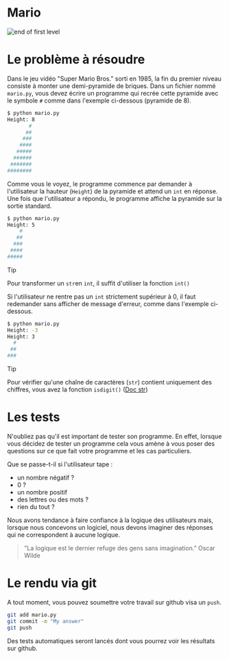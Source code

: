 # Mario

![end of first level](https://cs50.harvard.edu/x/2024/psets/1/mario/less/pyramid.png)

# Le problème à résoudre

Dans le jeu vidéo "Super Mario Bros." sorti en 1985, la fin du premier niveau consiste à monter une 
demi-pyramide de briques.
Dans un fichier nommé `mario.py`, vous devez écrire un programme qui recrée cette pyramide avec le symbole `#` comme dans l'exemple ci-dessous (pyramide de 8).

```bash
$ python mario.py
Height: 8
       #
      ##
     ###
    ####
   #####
  ######
 #######
########
```

Comme vous le voyez, le programme commence par demander à l'utilisateur la hauteur (`Height`) 
de la pyramide et attend un `int` en réponse. Une fois que l'utilisateur a répondu, le programme affiche la
pyramide sur la sortie standard.

```bash
$ python mario.py
Height: 5
    #
   ##
  ###
 ####
#####
```

> [!TIP]
> Pour transformer un `str`en `int`, il suffit d'utiliser la fonction `int()`

Si l'utilisateur ne rentre pas un `int` strictement supérieur à 0, il faut redemander sans afficher de message d'erreur, comme dans l'exemple ci-dessous.

```bash
$ python mario.py
Height: -3
Height: 3
  #
 ##
###
```

> [!TIP]
> Pour vérifier qu'une chaîne de caractères (`str`) contient uniquement des chiffres, vous avez la fonction `isdigit()` ([Doc str](https://docs.python.org/fr/3/library/stdtypes.html#str.isdigit))

# Les tests

N'oubliez pas qu'il est important de tester son programme.
En effet, lorsque vous décidez de tester un programme cela vous amène à vous poser des questions
sur ce que fait votre programme et les cas particuliers.

Que se passe-t-il si l'utilisateur tape :
* un nombre négatif ?
* 0 ?
* un nombre positif
* des lettres ou des mots ?
* rien du tout ?

Nous avons tendance à faire confiance à la logique des utilisateurs mais, 
lorsque nous concevons un logiciel, nous devons imaginer des réponses qui 
ne correspondent à aucune logique.

> "La logique est le dernier refuge des gens sans imagination.” Oscar Wilde

# Le rendu via git
A tout moment, vous pouvez soumettre votre travail sur github visa un `push`.

```bash
git add mario.py
git commit -m "My answer"
git push
```

Des tests automatiques seront lancés dont vous pourrez voir les résultats sur github.
